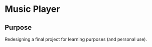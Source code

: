 <h1>Music Player</h1>
<h2>Purpose</h2>
<p>Redesigning a final project for learning purposes (and personal use).</p>